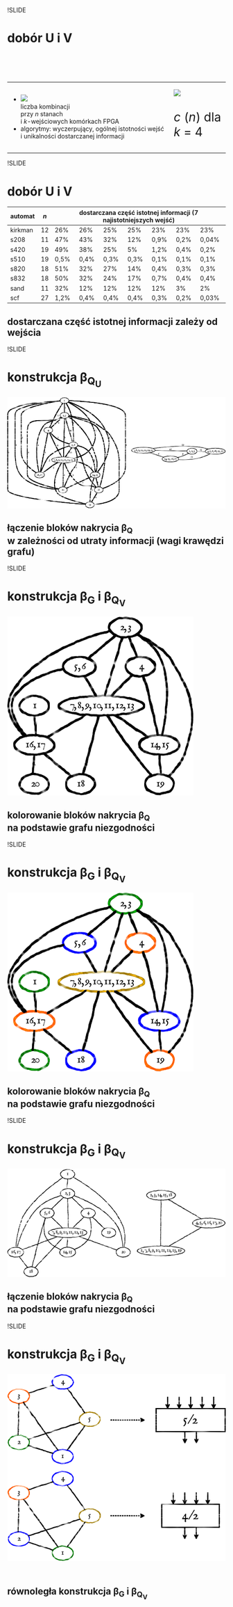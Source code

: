 !SLIDE

# dobór U i V

<table class='lay' style='margin-top: 6em;'>
  <tr>
    <td>
      <ul>
        <li><img src='image/algorithms/combinations.png' /><br />liczba kombinacji<br />przy <i>n</i> stanach<br />i <i>k</i>-wejściowych komórkach FPGA</li>
        <li>algorytmy: wyczerpujący, ogólnej istotności wejść i unikalności dostarczanej informacji</li>
      </ul>
    </td>
    <td>
      <p><img src='image/algorithms/uv.png' /></p>
      <p style='font-size: 2em; margin-top: 1em;'><i>c </i>(<i>n</i>) dla <i>k</i> = 4</p>
    </td>
  </tr>
</table>



!SLIDE

# dobór U i V

<table class='uv'>
  <thead>
    <tr><th>automat</th><th><i>n</i></th><th colspan='7'>dostarczana część istotnej informacji (7 najistotniejszych wejść)</th></tr>
  </thead>
  <tbody>
    <tr><td>kirkman</td><td>12</td><td>26%</td><td>26%</td><td>25%</td><td>25%</td><td>23%</td><td>23%</td><td>23%</td></tr>
    <tr><td>s208</td><td>11</td><td>47%</td><td>43%</td><td>32%</td><td>12%</td><td>0,9%</td><td>0,2%</td><td>0,04%</td></tr>
    <tr><td>s420</td><td>19</td><td>49%</td><td>38%</td><td>25%</td><td>5%</td><td>1,2%</td><td>0,4%</td><td>0,2%</td></tr>
    <tr><td>s510</td><td>19</td><td>0,5%</td><td>0,4%</td><td>0,3%</td><td>0,3%</td><td>0,1%</td><td>0,1%</td><td>0,1%</td></tr>
    <tr><td>s820</td><td>18</td><td>51%</td><td>32%</td><td>27%</td><td>14%</td><td>0,4%</td><td>0,3%</td><td>0,3%</td></tr>
    <tr><td>s832</td><td>18</td><td>50%</td><td>32%</td><td>24%</td><td>17%</td><td>0,7%</td><td>0,4%</td><td>0,4%</td></tr>
    <tr><td>sand</td><td>11</td><td>32%</td><td>12%</td><td>12%</td><td>12%</td><td>12%</td><td>3%</td><td>2%</td></tr>
    <tr><td>scf</td><td>27</td><td>1,2%</td><td>0,4%</td><td>0,4%</td><td>0,4%</td><td>0,3%</td><td>0,2%</td><td>0,03%</td></tr>
  </tbody>
</table>

## dostarczana część istotnej informacji zależy od wejścia



!SLIDE

# konstrukcja β<sub>Q<sub>U</sub></sub>

![βQu](qu.png)

## łączenie bloków nakrycia β<sub>Q</sub><br />w zależności od utraty informacji (wagi krawędzi grafu)



!SLIDE

# konstrukcja β<sub>G</sub> i β<sub>Q<sub>V</sub></sub>

![G](g.png)

## kolorowanie bloków nakrycia β<sub>Q</sub><br />na podstawie grafu niezgodności



!SLIDE

# konstrukcja β<sub>G</sub> i β<sub>Q<sub>V</sub></sub>

![G pokolorowany](g.coloured.png)

## kolorowanie bloków nakrycia β<sub>Q</sub><br />na podstawie grafu niezgodności



!SLIDE

# konstrukcja β<sub>G</sub> i β<sub>Q<sub>V</sub></sub>

![Qv](qv.png)

## łączenie bloków nakrycia β<sub>Q</sub><br />na podstawie grafu niezgodności



!SLIDE

# konstrukcja β<sub>G</sub> i β<sub>Q<sub>V</sub></sub>

![bi](bi.png)

## <br />równoległa konstrukcja β<sub>G</sub> i β<sub>Q<sub>V</sub></sub>
